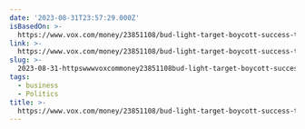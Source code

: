 ```yaml
---
date: '2023-08-31T23:57:29.000Z'
isBasedOn: >-
  https://www.vox.com/money/23851108/bud-light-target-boycott-success-trans-issues-woke-capitalism
link: >-
  https://www.vox.com/money/23851108/bud-light-target-boycott-success-trans-issues-woke-capitalism
slug: >-
  2023-08-31-httpswwwvoxcommoney23851108bud-light-target-boycott-success-trans-issues-woke-capitalism
tags:
  - business
  - Politics
title: >-
  https://www.vox.com/money/23851108/bud-light-target-boycott-success-trans-issues-woke-capitalism
---
```


